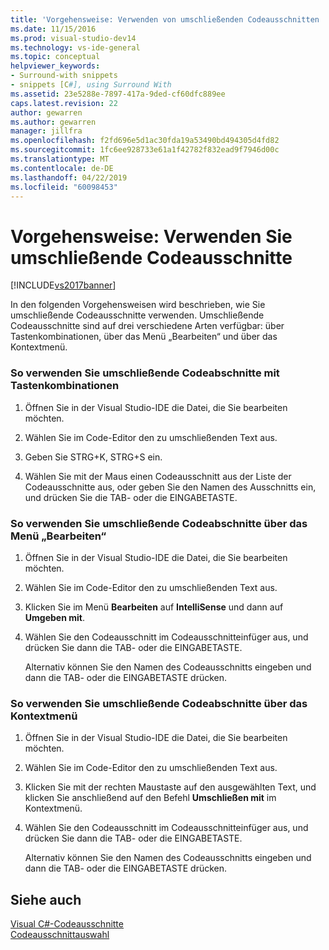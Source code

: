 ```yaml
---
title: 'Vorgehensweise: Verwenden von umschließenden Codeausschnitten | Microsoft-Dokumentation'
ms.date: 11/15/2016
ms.prod: visual-studio-dev14
ms.technology: vs-ide-general
ms.topic: conceptual
helpviewer_keywords:
- Surround-with snippets
- snippets [C#], using Surround With
ms.assetid: 23e5288e-7897-417a-9ded-cf60dfc889ee
caps.latest.revision: 22
author: gewarren
ms.author: gewarren
manager: jillfra
ms.openlocfilehash: f2fd696e5d1ac30fda19a53490bd494305d4fd82
ms.sourcegitcommit: 1fc6ee928733e61a1f42782f832ead9f7946d00c
ms.translationtype: MT
ms.contentlocale: de-DE
ms.lasthandoff: 04/22/2019
ms.locfileid: "60098453"
---
```

# <a name="how-to-use-surround-with-code-snippets"></a>Vorgehensweise: Verwenden Sie umschließende Codeausschnitte
[!INCLUDE[vs2017banner](../includes/vs2017banner.md)]

In den folgenden Vorgehensweisen wird beschrieben, wie Sie umschließende Codeausschnitte verwenden. Umschließende Codeausschnitte sind auf drei verschiedene Arten verfügbar: über Tastenkombinationen, über das Menü „Bearbeiten“ und über das Kontextmenü.  
  
### <a name="to-use-surround-with-code-snippets-through-keyboard-shortcut"></a>So verwenden Sie umschließende Codeabschnitte mit Tastenkombinationen  
  
1. Öffnen Sie in der Visual Studio-IDE die Datei, die Sie bearbeiten möchten.  
  
2. Wählen Sie im Code-Editor den zu umschließenden Text aus.  
  
3. Geben Sie STRG+K, STRG+S ein.  
  
4. Wählen Sie mit der Maus einen Codeausschnitt aus der Liste der Codeausschnitte aus, oder geben Sie den Namen des Ausschnitts ein, und drücken Sie die TAB- oder die EINGABETASTE.  
  
### <a name="to-use-surround-with-code-snippets-through-the-edit-menu"></a>So verwenden Sie umschließende Codeabschnitte über das Menü „Bearbeiten“  
  
1. Öffnen Sie in der Visual Studio-IDE die Datei, die Sie bearbeiten möchten.  
  
2. Wählen Sie im Code-Editor den zu umschließenden Text aus.  
  
3. Klicken Sie im Menü **Bearbeiten** auf **IntelliSense** und dann auf **Umgeben mit**.  
  
4. Wählen Sie den Codeausschnitt im Codeausschnitteinfüger aus, und drücken Sie dann die TAB- oder die EINGABETASTE.  
  
     Alternativ können Sie den Namen des Codeausschnitts eingeben und dann die TAB- oder die EINGABETASTE drücken.  
  
### <a name="to-use-surround-with-code-snippets-through-the-context-menu"></a>So verwenden Sie umschließende Codeabschnitte über das Kontextmenü  
  
1. Öffnen Sie in der Visual Studio-IDE die Datei, die Sie bearbeiten möchten.  
  
2. Wählen Sie im Code-Editor den zu umschließenden Text aus.  
  
3. Klicken Sie mit der rechten Maustaste auf den ausgewählten Text, und klicken Sie anschließend auf den Befehl **Umschließen mit** im Kontextmenü.  
  
4. Wählen Sie den Codeausschnitt im Codeausschnitteinfüger aus, und drücken Sie dann die TAB- oder die EINGABETASTE.  
  
     Alternativ können Sie den Namen des Codeausschnitts eingeben und dann die TAB- oder die EINGABETASTE drücken.  
  
## <a name="see-also"></a>Siehe auch  
 [Visual C#-Codeausschnitte](../ide/visual-csharp-code-snippets.md)   
 [Codeausschnittauswahl](../ide/reference/code-snippet-picker.md)
